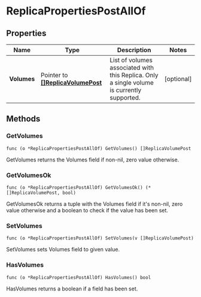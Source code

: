 # ReplicaPropertiesPostAllOf



## Properties

|Name | Type | Description | Notes|
|------------ | ------------- | ------------- | -------------|
|**Volumes** | Pointer to [**[]ReplicaVolumePost**](ReplicaVolumePost.md) | List of volumes associated with this Replica. Only a single volume is currently supported. | [optional] |

## Methods


### GetVolumes

`func (o *ReplicaPropertiesPostAllOf) GetVolumes() []ReplicaVolumePost`

GetVolumes returns the Volumes field if non-nil, zero value otherwise.

### GetVolumesOk

`func (o *ReplicaPropertiesPostAllOf) GetVolumesOk() (*[]ReplicaVolumePost, bool)`

GetVolumesOk returns a tuple with the Volumes field if it's non-nil, zero value otherwise
and a boolean to check if the value has been set.

### SetVolumes

`func (o *ReplicaPropertiesPostAllOf) SetVolumes(v []ReplicaVolumePost)`

SetVolumes sets Volumes field to given value.

### HasVolumes

`func (o *ReplicaPropertiesPostAllOf) HasVolumes() bool`

HasVolumes returns a boolean if a field has been set.



